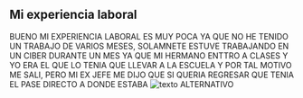## Mi experiencia laboral
BUENO MI EXPERIENCIA LABORAL ES MUY POCA YA QUE NO HE TENIDO UN TRABAJO DE VARIOS MESES, SOLAMNETE ESTUVE TRABAJANDO EN UN CIBER DURANTE UN MES
YA QUE MI HERMANO ENTTRO A CLASES Y YO ERA EL QUE LO TENIA QUE LLEVAR A LA ESCUELA Y POR TAL MOTIVO ME SALI, PERO MI EX JEFE ME DIJO QUE SI QUERIA REGRESAR 
QUE TENIA EL PASE DIRECTO A DONDE ESTABA 
![texto ALTERNATIVO](https://i.ytimg.com/vi/9B6_snvNaSw/maxresdefault.jpg)
